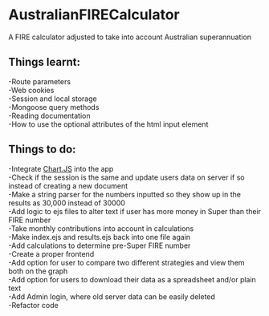# AustralianFIRECalculator
A FIRE calculator adjusted to take into account Australian superannuation

## Things learnt:  
-Route parameters  
-Web cookies  
-Session and local storage  
-Mongoose query methods  
-Reading documentation  
-How to use the optional attributes of the html input element

## Things to do:  
-Integrate [Chart.JS](https://www.chartjs.org/) into the app  
-Check if the session is the same and update users data on server if so instead of creating a new document  
-Make a string parser for the numbers inputted so they show up in the results as 30,000 instead of 30000  
-Add logic to ejs files to alter text if user has more money in Super than their FIRE number  
-Take monthly contributions into account in calculations  
-Make index.ejs and results.ejs back into one file again   
-Add calculations to determine pre-Super FIRE number  
-Create a proper frontend  
-Add option for user to compare two different strategies and view them both on the graph  
-Add option for users to download their data as a spreadsheet and/or plain text  
-Add Admin login, where old server data can be easily deleted   
-Refactor code  
